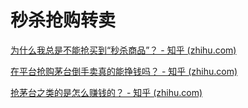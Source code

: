 # 秒杀抢购转卖

[为什么我总是不能抢买到“秒杀商品”？ - 知乎 (zhihu.com)](https://www.zhihu.com/question/19706877/answer/2279069059)

[在平台抢购茅台倒手卖真的能挣钱吗？ - 知乎 (zhihu.com)](https://www.zhihu.com/question/433297815/answer/2541998469)

[抢茅台之类的是怎么赚钱的？ - 知乎 (zhihu.com)](https://www.zhihu.com/question/427234406)